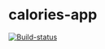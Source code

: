 # calories-app
[![Build-status](https://github.com/Nnachevvv/calorie-app/actions/workflows/go.yml/badge.svg)](https://github.com/Nnachevvv/calorie-app/actions/workflows/go.yml)
